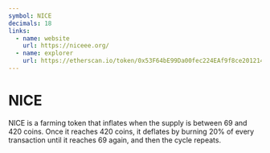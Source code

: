 ```yaml
---
symbol: NICE
decimals: 18
links:
  - name: website
    url: https://niceee.org/
  - name: explorer
    url: https://etherscan.io/token/0x53F64bE99Da00fec224EAf9f8ce2012149D2FC88
---
```


# NICE

NICE is a farming token that inflates when the supply is between 69 and 420 coins. Once it reaches 420 coins, it deflates by burning 20% of every transaction until it reaches 69 again, and then the cycle repeats.
